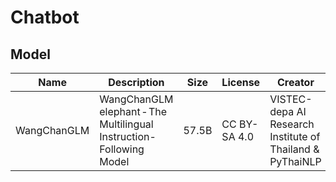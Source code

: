 # Chatbot

## Model

| Name                  | Description                                                  | Size                                                         | License                                    | Creator                | Download                                                     |
| --------------------- | ------------------------------------------------------------ | ------------------------------------------------------------ | ------------------------------------------ | ---------------------- | ------------------------------------------------------------ |
| WangChanGLM         | WangChanGLM elephant - The Multilingual Instruction-Following Model                     | 57.5B                                             | CC BY-SA 4.0                            | VISTEC-depa AI Research Institute of Thailand & PyThaiNLP   | [GitHub](https://github.com/PyThaiNLP/WangChanGLM) |
